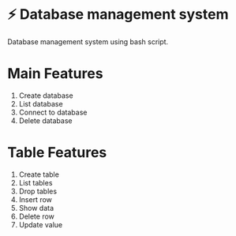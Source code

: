 # ⚡ Database management system

Database management system using bash script.

# Main Features

<ol>
  <li>Create database</li>
  <li>List database</li>
  <li>Connect to database</li>
  <li>Delete database</li>
</ol>

# Table Features

<ol>
  <li>Create table</li>
  <li>List tables</li>
  <li>Drop tables</li>
  <li>Insert row</li>
  <li>Show data</li>
  <li>Delete row</li>
  <li>Update value</li>
</ol>
